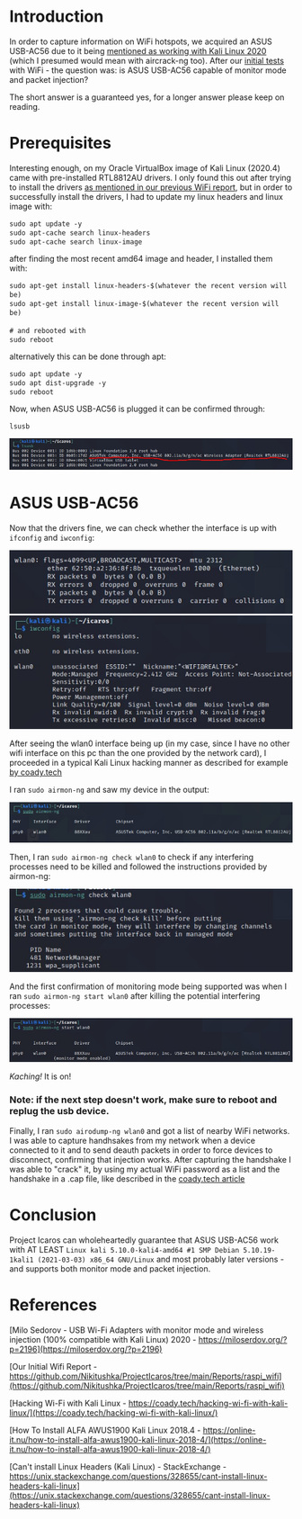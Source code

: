 # Introduction
In order to capture information on WiFi hotspots, we acquired an ASUS USB-AC56 due to it being [mentioned as working with Kali Linux 2020](https://miloserdov.org/?p=2196) (which I presumed would mean with aircrack-ng too).
After our [initial tests](https://github.com/Nikitushka/ProjectIcaros/tree/main/Reports/raspi_wifi) with WiFi - the question was: is ASUS USB-AC56 capable of monitor mode and packet injection?

The short answer is a guaranteed yes, for a longer answer please keep on reading.

# Prerequisites
Interesting enough, on my Oracle VirtualBox image of Kali Linux (2020.4) came with pre-installed RTL8812AU drivers. I only found this out after trying to install the drivers [as mentioned in our previous WiFi report](https://github.com/Nikitushka/ProjectIcaros/tree/main/Reports/raspi_wifi), but in order to successfully install the drivers, I had to update my linux headers and linux image with:
```
sudo apt update -y
sudo apt-cache search linux-headers
sudo apt-cache search linux-image
``` 
after finding the most recent amd64 image and header, I installed them with:

```
sudo apt-get install linux-headers-$(whatever the recent version will be)
sudo apt-get install linux-image-$(whatever the recent version will be)

# and rebooted with
sudo reboot
```
alternatively this can be done through apt:

```
sudo apt update -y
sudo apt dist-upgrade -y
sudo reboot
```
Now, when ASUS USB-AC56 is plugged it can be confirmed through:
```
lsusb
```
![1](./images/1.jpg)

# ASUS USB-AC56

Now that the drivers fine, we can check whether the interface is up with `ifconfig` and `iwconfig`:

![ifconfig](./images/2.jpg)
![iwconfig](./images/3.jpg)

After seeing the wlan0 interface being up (in my case, since I have no other wifi interface on this pc than the one provided by the network card), I proceeded in a typical Kali Linux hacking manner as described for example [by coady.tech](https://coady.tech/hacking-wi-fi-with-kali-linux/)

I ran `sudo airmon-ng` and saw my device in the output:

![airmon-ng](./images/4.jpg)

Then, I ran `sudo airmon-ng check wlan0` to check if any interfering processes need to be killed and followed the instructions provided by airmon-ng:

![airmon-ng check](./images/5.jpg)

And the first confirmation of monitoring mode being supported was when I ran `sudo airmon-ng start wlan0` after killing the potential interfering processes:

![airmon-ng start](./images/6.jpg)

*Kaching!* It is on!

### Note: if the next step doesn't work, make sure to reboot and replug the usb device.

Finally, I ran `sudo airodump-ng wlan0` and got a list of nearby WiFi networks. I was able to capture handhsakes from my network when a device connected to it and to send deauth packets in order to force devices to disconnect, confirming that injection works. After capturing the handshake I was able to "crack" it, by using my actual WiFi password as a list and the handshake in a .cap file, like described in the [coady.tech article](https://coady.tech/hacking-wi-fi-with-kali-linux/)

# Conclusion
Project Icaros can wholeheartedly guarantee that ASUS USB-AC56 work with AT LEAST `Linux kali 5.10.0-kali4-amd64 #1 SMP Debian 5.10.19-1kali1 (2021-03-03) x86_64 GNU/Linux` and most probably later versions - and supports both monitor mode and packet injection. 

# References 
[Milo Sedorov - USB Wi-Fi Adapters with monitor mode and wireless injection (100% compatible with Kali Linux) 2020 - https://miloserdov.org/?p=2196](https://miloserdov.org/?p=2196)

[Our Initial Wifi Report - https://github.com/Nikitushka/ProjectIcaros/tree/main/Reports/raspi_wifi](https://github.com/Nikitushka/ProjectIcaros/tree/main/Reports/raspi_wifi)

[Hacking Wi-Fi with Kali Linux - https://coady.tech/hacking-wi-fi-with-kali-linux/](https://coady.tech/hacking-wi-fi-with-kali-linux/)

[How To Install ALFA AWUS1900 Kali Linux 2018.4 - https://online-it.nu/how-to-install-alfa-awus1900-kali-linux-2018-4/](https://online-it.nu/how-to-install-alfa-awus1900-kali-linux-2018-4/)

[Can't install Linux Headers (Kali Linux) - StackExchange - https://unix.stackexchange.com/questions/328655/cant-install-linux-headers-kali-linux](https://unix.stackexchange.com/questions/328655/cant-install-linux-headers-kali-linux)
